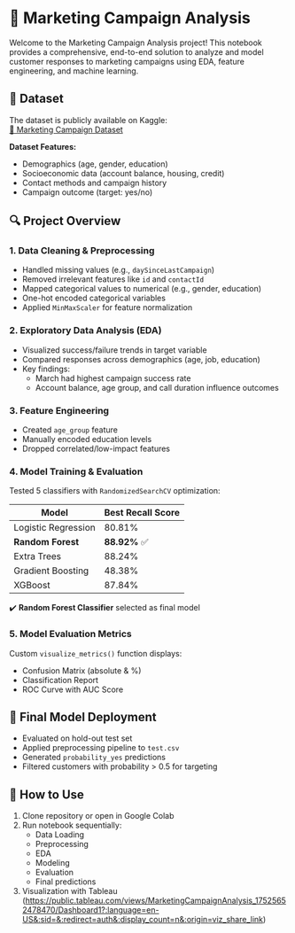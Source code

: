 # 🎯 Marketing Campaign Analysis

Welcome to the Marketing Campaign Analysis project! This notebook provides a comprehensive, end-to-end solution to analyze and model customer responses to marketing campaigns using EDA, feature engineering, and machine learning.

## 📂 Dataset
The dataset is publicly available on Kaggle:  
[🔗 Marketing Campaign Dataset](https://www.kaggle.com/datasets/khanimar/marketing-campaign-analysis-data)

**Dataset Features:**
- Demographics (age, gender, education)
- Socioeconomic data (account balance, housing, credit)
- Contact methods and campaign history
- Campaign outcome (target: yes/no)

## 🔍 Project Overview

### 1. Data Cleaning & Preprocessing
- Handled missing values (e.g., `daySinceLastCampaign`)
- Removed irrelevant features like `id` and `contactId`
- Mapped categorical values to numerical (e.g., gender, education)
- One-hot encoded categorical variables
- Applied `MinMaxScaler` for feature normalization

### 2. Exploratory Data Analysis (EDA)
- Visualized success/failure trends in target variable
- Compared responses across demographics (age, job, education)
- Key findings:
  - March had highest campaign success rate
  - Account balance, age group, and call duration influence outcomes

### 3. Feature Engineering
- Created `age_group` feature
- Manually encoded education levels
- Dropped correlated/low-impact features

### 4. Model Training & Evaluation
Tested 5 classifiers with `RandomizedSearchCV` optimization:

| Model                  | Best Recall Score |
|------------------------|------------------|
| Logistic Regression    | 80.81%           |
| **Random Forest**      | **88.92%** ✅    |
| Extra Trees            | 88.24%           |
| Gradient Boosting      | 48.38%           |
| XGBoost                | 87.84%           |

✔️ **Random Forest Classifier** selected as final model

### 5. Model Evaluation Metrics
Custom `visualize_metrics()` function displays:
- Confusion Matrix (absolute & %)
- Classification Report
- ROC Curve with AUC Score

## 🧪 Final Model Deployment
- Evaluated on hold-out test set
- Applied preprocessing pipeline to `test.csv`
- Generated `probability_yes` predictions
- Filtered customers with probability > 0.5 for targeting

## 🚀 How to Use
1. Clone repository or open in Google Colab
2. Run notebook sequentially:
   - Data Loading
   - Preprocessing
   - EDA
   - Modeling
   - Evaluation
   - Final predictions
3. Visualization with Tableau (https://public.tableau.com/views/MarketingCampaignAnalysis_17525652478470/Dashboard1?:language=en-US&:sid=&:redirect=auth&:display_count=n&:origin=viz_share_link)
